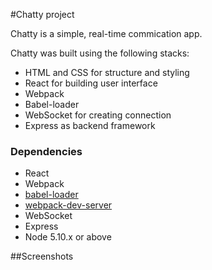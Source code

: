 #Chatty project

Chatty is a simple, real-time commication app.

Chatty was built using the following stacks:
- HTML and CSS for structure and styling
- React for building user interface
- Webpack
- Babel-loader
- WebSocket for creating connection
- Express as backend framework

### Dependencies

* React
* Webpack
* [babel-loader](https://github.com/babel/babel-loader)
* [webpack-dev-server](https://github.com/webpack/webpack-dev-server)
* WebSocket
* Express
* Node 5.10.x or above

##Screenshots
